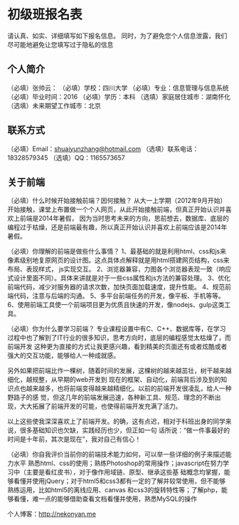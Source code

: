 # 初级班报名表

请认真、如实、详细填写如下报名信息。
同时，为了避免您个人信息泄露，我们尽可能地避免让您填写过于隐私的信息

## 个人简介

（必填）张帅云：
（必填）学校：四川大学
（必填）专业：信息管理与信息系统
（必填）毕业时间：2016
（必填）学历：本科
（选填）家庭居住城市：湖南怀化
（选填）未来期望工作城市：北京

## 联系方式

（必填）Email：shuaiyunzhang@hotmail.com
（选填）联系电话：18328579345
（选填）QQ：1165573657

## 关于前端

（必填）什么时候开始接触前端？因何接触？
从大一上学期（2012年9月开始）开始接触，课堂上布置做一个个人网页，从此开始接触前端，但真正开始认识并喜欢上前端是2014年暑假，
因为当时思考未来的方向，思前想去，数据库、底层的编程过于枯燥，还是前端最有趣，所以真正开始认识并喜欢上前端应该是2014年暑假。

（必填）你理解的前端是做些什么事情？
1、最基础的就是利用html、css和js来像素级别地复原网页的设计图。这点具体点解释就是用html搭建网页结构，css来布局、表现样式，
js实现交互。
2、浏览器兼容，力图各个浏览器表现一致（响应式设计里面不同）。具体来讲就是对于一些css属性和js方法的兼容处理。
3、优化前端代码，减少对服务器的请求次数，加快页面加载速度，提升性能。
4、规范前端代码，注意与后端的沟通。
5、多平台前端任务的开发，像平板、手机等等。
6、使用前端工具使一个前端项目更为优质且快速的开发，像nodejs、gulp这类工具。

（必填）你为什么要学习前端？
专业课程设置中有C、C++、数据库等，在学习过程中也了解到了IT行业的很多知识，思考方向时，底层的编程感觉太枯燥了，而前端开发
这种更为直接的方式让我更感兴趣，看到精美的页面还有或者炫酷或者强大的交互功能，能够给人一种成就感。

另外如果把前端比作一棵树，随着时间的发展，这棵树的越来越茁壮，树干越来越细化，越规整，从早期的web开发到
现在的框架、自动化，前端背后涉及到的知识点也越来越多，也将前端变得越来越精细化。以前的前端开发很凌乱，给人一种野路子的感
觉，但这几年的前端发展迅速，各种新工具、规范、理念的不断出现，大大拓展了前端开发的可能，也使得前端开发充满了活力。

以上这些使我深深喜欢上了前端开发。的确，这有点迟，相对于科班出身的同学来说，很多基础知识也欠缺，实践经历也少，但正如一句
话所说：“做一件事最好的时间是十年前，其次是现在”，我对自己有信心！

（必填）你自我评价当前你的前端技术能力如何，可以举一些详细的例子来描述能力水平
熟悉html、css的使用；熟练Photoshop的常用操作；javascript在努力学习中（主要是看红皮书），对于像作用域链、原型、继承这些基
础概念均掌握，能够看懂并使用jQuery；对于html5和css3都有一定的了解并较常使用，但不能够熟练运用，比如html5的离线应用、canvas
和css3的旋转特性等；了解php，能够看懂，难一点的能够借助查看文档看懂并使用，熟悉MySQL的操作

个人博客：http://nekonyan.me
